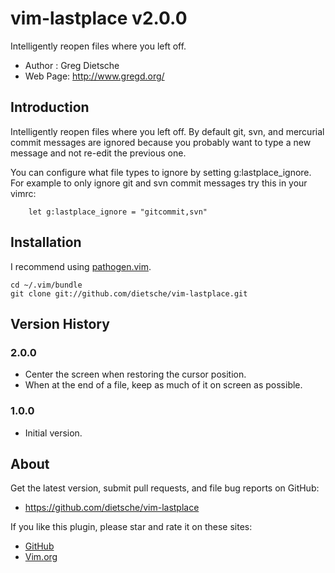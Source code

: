 # vim-lastplace v2.0.0
Intelligently reopen files where you left off.

- Author  :  Greg Dietsche
- Web Page: http://www.gregd.org/

## Introduction

Intelligently reopen files where you left off.  By default git,
svn, and mercurial commit messages are ignored because you
probably want to type a new message and not re-edit the previous
one.

You can configure what file types to ignore by setting
g:lastplace_ignore. For example to only ignore git and svn commit
messages try this in your vimrc:

        let g:lastplace_ignore = "gitcommit,svn"

## Installation
I recommend using [pathogen.vim](https://github.com/tpope/vim-pathogen).

    cd ~/.vim/bundle
    git clone git://github.com/dietsche/vim-lastplace.git

## Version History

### 2.0.0

- Center the screen when restoring the cursor position.
- When at the end of a file, keep as much of it on screen as possible.


### 1.0.0

- Initial version.

## About

Get the latest version, submit pull requests, and file bug reports
on GitHub:
- https://github.com/dietsche/vim-lastplace

If you like this plugin, please star and rate it on these sites:

- [GitHub](https://github.com/dietsche/vim-lastplace)
- [Vim.org](http://www.vim.org/scripts/script.php?script_id=5090)
